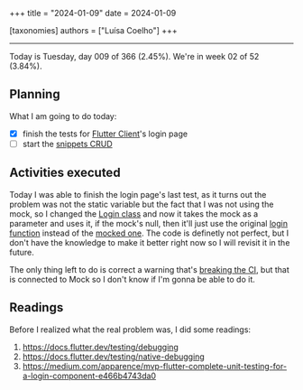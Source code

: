 +++
title = "2024-01-09"
date = 2024-01-09

[taxonomies]
authors = ["Luísa Coelho"]
+++

---

Today is Tuesday, day 009 of 366 (2.45%). We're in week 02 of 52 (3.84%).

## Planning

What I am going to do today:

- [x] finish the tests for [Flutter Client](https://github.com/OmnicodeSolutions/luisa_drf_flutter_client/issues/1)'s login page
- [ ] start the [snippets CRUD](https://github.com/OmnicodeSolutions/luisa_drf_flutter_client/issues/2)

## Activities executed

Today I was able to finish the login page's last test, as it turns out the problem was not the static variable but the fact that I was not using the mock, so I changed the [Login class](https://github.com/OmnicodeSolutions/luisa_drf_flutter_client/blob/login/lib/login.dart) and now it takes the mock as a parameter and uses it, if the mock's null, then it'll just use the original [login function](https://github.com/OmnicodeSolutions/luisa_drf_flutter_client/blob/5c499c0f942b4887aa7ef9236fea0f174886e65f/lib/login.dart#L14C3-L27C4) instead of the [mocked one](https://github.com/OmnicodeSolutions/luisa_drf_flutter_client/blob/5c499c0f942b4887aa7ef9236fea0f174886e65f/test/login_test.dart#L14C1-L16C8). The code is definetly not perfect, but I don't have the knowledge to make it better right now so I will revisit it in the future.

The only thing left to do is correct a warning that's [breaking the CI](https://github.com/OmnicodeSolutions/luisa_drf_flutter_client/actions/runs/7462142184/job/20303790041), but that is connected to Mock so I don't know if I'm gonna be able to do it.

## Readings

Before I realized what the real problem was, I did some readings:

1. https://docs.flutter.dev/testing/debugging
2. https://docs.flutter.dev/testing/native-debugging
3. https://medium.com/apparence/mvp-flutter-complete-unit-testing-for-a-login-component-e466b4743da0

